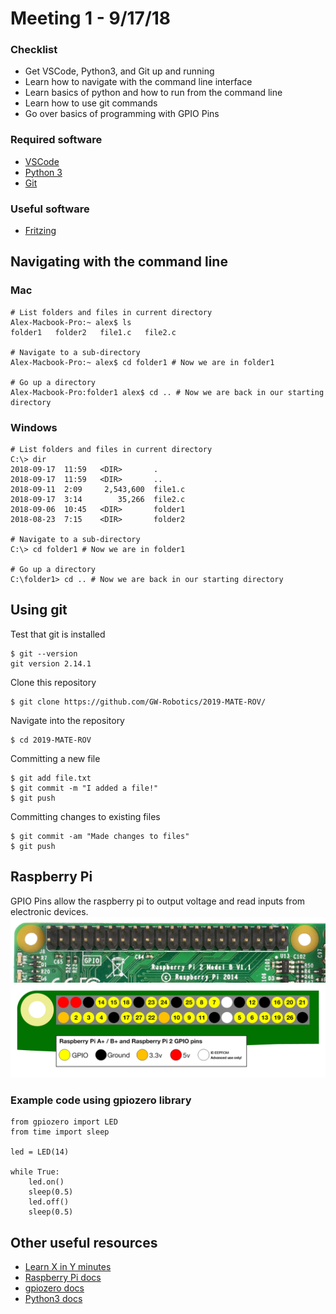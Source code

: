 # Meeting 1 - 9/17/18
### Checklist
* Get VSCode, Python3, and Git up and running
* Learn how to navigate with the command line interface
* Learn basics of python and how to run from the command line
* Learn how to use git commands
* Go over basics of programming with GPIO Pins
### Required software
* [VSCode](https://code.visualstudio.com/)
* [Python 3](https://www.python.org/downloads/)
* [Git](https://git-scm.com/downloads)
### Useful software
* [Fritzing](http://fritzing.org/home/)
## Navigating with the command line
### Mac
```shell
# List folders and files in current directory
Alex-Macbook-Pro:~ alex$ ls
folder1   folder2   file1.c   file2.c

# Navigate to a sub-directory
Alex-Macbook-Pro:~ alex$ cd folder1 # Now we are in folder1

# Go up a directory
Alex-Macbook-Pro:folder1 alex$ cd .. # Now we are back in our starting directory
```
### Windows
```
# List folders and files in current directory
C:\> dir
2018-09-17  11:59   <DIR>       .
2018-09-17  11:59   <DIR>       ..
2018-09-11  2:09     2,543,600  file1.c
2018-09-17  3:14        35,266  file2.c
2018-09-06  10:45   <DIR>       folder1
2018-08-23  7:15    <DIR>       folder2

# Navigate to a sub-directory
C:\> cd folder1 # Now we are in folder1

# Go up a directory
C:\folder1> cd .. # Now we are back in our starting directory
```
## Using git
Test that git is installed
```shell
$ git --version
git version 2.14.1
```
Clone this repository
```shell
$ git clone https://github.com/GW-Robotics/2019-MATE-ROV/
```
Navigate into the repository
```shell
$ cd 2019-MATE-ROV
```
Committing a new file
```shell
$ git add file.txt
$ git commit -m "I added a file!"
$ git push
```
Committing changes to existing files
```shell
$ git commit -am "Made changes to files"
$ git push
```
## Raspberry Pi
GPIO Pins allow the raspberry pi to output voltage and read inputs from electronic devices.
![GPIO Pins](images/gpio-pins-pi2.jpg "GPIO Pins")
![GPIO Pin Diagram](images/gpio-numbers-pi2.png "GPIO Pin Diagram")
### Example code using gpiozero library
```python3
from gpiozero import LED
from time import sleep

led = LED(14)

while True:
    led.on()
    sleep(0.5)
    led.off()
    sleep(0.5)
```
## Other useful resources
* [Learn X in Y minutes](https://learnxinyminutes.com/)
* [Raspberry Pi docs](https://www.raspberrypi.org/documentation/)
* [gpiozero docs](https://gpiozero.readthedocs.io/en/stable/)
* [Python3 docs](https://docs.python.org/3/)
